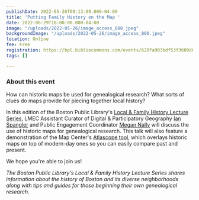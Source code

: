```yaml
---
publishDate: 2022-05-26T09:13:09.000-04:00
title: 'Putting Family History on the Map '
date: 2022-06-29T18:00:00.000-04:00
image: "/uploads/2022-05-26/image_access_800.jpeg"
backgroundImage: "/uploads/2022-05-26/image_access_800.jpeg"
location: Online
fee: Free
registration: https://bpl.bibliocommons.com/events/620fa903bdf53f3600d6fca8
tags: []

---
```

### About this event

How can historic maps be used for genealogical research? What sorts of clues do maps provide for piecing together local history?

In this edition of the Boston Public Library's [Local & Family History Lecture Series](https://www.bpl.org/local-and-family-history-series/), LMEC Assistant Curator of Digital & Participatory Geography [Ian Spangler](https://www.leventhalmap.org/about/people/ian-spangler/) and Public Engagement Coordinator [Megan Nally](https://www.leventhalmap.org/about/people/megan-nally/) will discuss the use of historic maps for genealogical research. This talk will also feature a demonstration of the Map Center's [Atlascope tool](https://atlascope.leventhalmap.org/), which overlays historic maps on top of modern-day ones so you can easily compare past and present.

We hope you're able to join us!

_The Boston Public Library's Local & Family History Lecture Series shares information about the history of Boston and its diverse neighborhoods along with tips and guides for those beginning their own genealogical research._